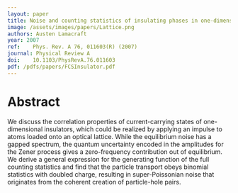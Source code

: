 ```yaml
---
layout: paper
title: Noise and counting statistics of insulating phases in one-dimensional optical lattices
image: /assets/images/papers/Lattice.png
authors: Austen Lamacraft
year: 2007
ref: 	Phys. Rev. A 76, 011603(R) (2007)
journal: Physical Review A
doi: 	10.1103/PhysRevA.76.011603
pdf: /pdfs/papers/FCSInsulator.pdf
---
```


# Abstract

We discuss the correlation properties of current-carrying states of one-dimensional insulators, which could be realized by applying an impulse to atoms loaded onto an optical lattice. While the equilibrium noise has a gapped spectrum, the quantum uncertainty encoded in the amplitudes for the Zener process gives a zero-frequency contribution out of equilibrium. We derive a general expression for the generating function of the full counting statistics and find that the particle transport obeys binomial statistics with doubled charge, resulting in super-Poissonian noise that originates from the coherent creation of particle-hole pairs.
